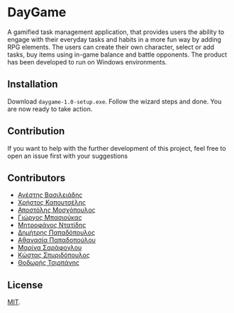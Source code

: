 # DayGame

A gamified task management application, that provides users the ability to engage with their everyday tasks and habits in a more fun way by adding RPG elements. The users can create their own character, select or add tasks, buy items using in-game balance and battle opponents. The product has been developed to run on Windows environments.

## Installation

Download `daygame-1.0-setup.exe`. Follow the wizard steps and done. You are now ready to take action.

## Contribution

If you want to help with the further development of this project, feel free to open an issue first with your suggestions

## Contributors

* [Ανέστης Βασιλειάδης](https://github.com/Anoliz)
* [Χρήστος Καπουτσέλης](https://github.com/ChristosKap22)
* [Αποστόλης Μοσχόπουλος](https://github.com/ApostolisMoschopoulos)
* [Γιώργος Μπασιούκας](https://github.com/YorgosBas)
* [Μητροφάνος Ντατίδης](https://github.com/DatMitro)
* [Δημήτρης Παπαδόπουλος](https://github.com/Dimitri-Lavos)
* [Αθανασία Παπαδοπούλου](https://github.com/AthanasiaPapadopoulou)
* [Μαρίνα Σαράφογλου](https://github.com/morningstarm)
* [Κώστας Σπυριδόπουλος](https://github.com/KostasSpiridopoulos)
* [Θοδωρής Τσιρπάνης](https://github.com/teo-tsirpanis)

## License

[MIT](https://opensource.org/licenses/MIT). 

